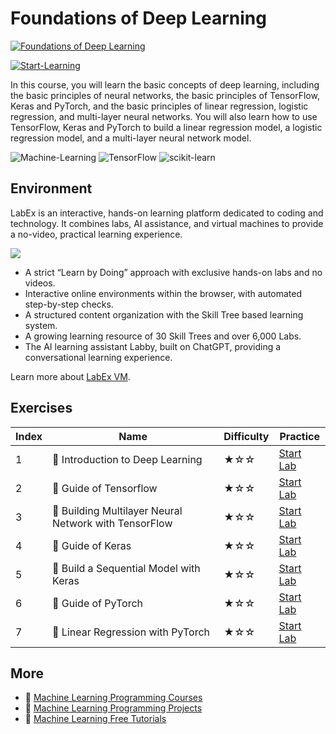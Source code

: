 # Foundations of Deep Learning

[![Foundations of Deep Learning](https://cover-creator.appbot.io/foundations-of-deep-learning.png)](https://labex.io/courses/foundations-of-deep-learning)

[![Start-Learning](https://img.shields.io/badge/Start-Learning-whitesmoke?style=for-the-badge)](https://labex.io/courses/foundations-of-deep-learning)

In this course, you will learn the basic concepts of deep learning, including the basic principles of neural networks, the basic principles of TensorFlow, Keras and PyTorch, and the basic principles of linear regression, logistic regression, and multi-layer neural networks. You will also learn how to use TensorFlow, Keras and PyTorch to build a linear regression model, a logistic regression model, and a multi-layer neural network model.

![Machine-Learning](https://img.shields.io/badge/Machine-Learning-whitesmoke?style=for-the-badge&logo=machine-learning)
![TensorFlow](https://img.shields.io/badge/TensorFlow-whitesmoke?style=for-the-badge&logo=tensorflow)
![scikit-learn](https://img.shields.io/badge/scikit-learn-whitesmoke?style=for-the-badge&logo=scikit-learn)


## Environment

LabEx is an interactive, hands-on learning platform dedicated to coding and technology. It combines labs, AI assistance, and virtual machines to provide a no-video, practical learning experience.

![](https://tutorial-screenshot.getvm.io/images/vm-1725247253.png)

- A strict “Learn by Doing” approach with exclusive hands-on labs and no videos.
- Interactive online environments within the browser, with automated step-by-step checks.
- A structured content organization with the Skill Tree based learning system.
- A growing learning resource of 30 Skill Trees and over 6,000 Labs.
- The AI learning assistant Labby, built on ChatGPT, providing a conversational learning experience.

Learn more about [LabEx VM](https://support.labex.io/using-labex/virtual-machine).

## Exercises

|   Index | Name                                                 | Difficulty   | Practice                                                                                                                  |
|---------|------------------------------------------------------|--------------|---------------------------------------------------------------------------------------------------------------------------|
|       1 | 📖 Introduction to Deep Learning                      | ★☆☆          | <a target='_blank' href='https://labex.io/labs/ml-introduction-to-deep-learning-20790'>Start Lab</a>                      |
|       2 | 📖 Guide of Tensorflow                                | ★☆☆          | <a target='_blank' href='https://labex.io/labs/ml-guide-of-tensorflow-20777'>Start Lab</a>                                |
|       3 | 📖 Building Multilayer Neural Network with TensorFlow | ★☆☆          | <a target='_blank' href='https://labex.io/labs/ml-building-multilayer-neural-network-with-tensorflow-20750'>Start Lab</a> |
|       4 | 📖 Guide of Keras                                     | ★☆☆          | <a target='_blank' href='https://labex.io/labs/ml-guide-of-keras-20775'>Start Lab</a>                                     |
|       5 | 📖 Build a Sequential Model with Keras                | ★☆☆          | <a target='_blank' href='https://labex.io/labs/ml-build-a-sequential-model-with-keras-20751'>Start Lab</a>                |
|       6 | 📖 Guide of PyTorch                                   | ★☆☆          | <a target='_blank' href='https://labex.io/labs/ml-guide-of-pytorch-20776'>Start Lab</a>                                   |
|       7 | 📖 Linear Regression with PyTorch                     | ★☆☆          | <a target='_blank' href='https://labex.io/labs/ml-linear-regression-with-pytorch-20798'>Start Lab</a>                     |

## More

- 🔗 [Machine Learning Programming Courses](https://github.com/labex-labs/awesome-programming-courses)
- 🔗 [Machine Learning Programming Projects](https://github.com/labex-labs/awesome-programming-projects)
- 🔗 [Machine Learning Free Tutorials](https://github.com/labex-labs/ml-free-tutorials)

